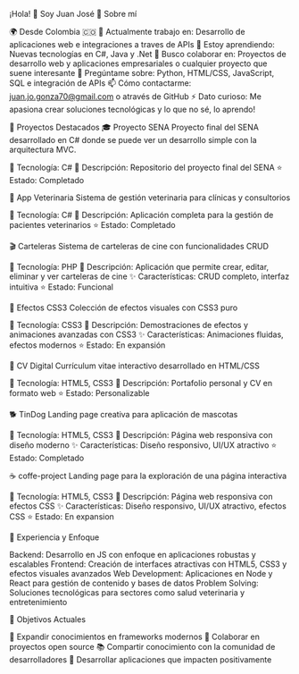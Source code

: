 ¡Hola! 👋 Soy Juan José
🚀 Sobre mí

🌍 Desde Colombia 🇨🇴
🔭 Actualmente trabajo en: Desarrollo de aplicaciones web e integraciones a traves de APIs
🌱 Estoy aprendiendo: Nuevas tecnologías en C#, Java y .Net
👯 Busco colaborar en: Proyectos de desarrollo web y aplicaciones empresariales o cualquier proyecto que suene interesante
💬 Pregúntame sobre: Python, HTML/CSS, JavaScript, SQL e integración de APIs 
📫 Cómo contactarme: juan.jo.gonza70@gmail.com o através de GitHub
⚡ Dato curioso: Me apasiona crear soluciones tecnológicas y lo que no sé, lo aprendo!

📁 Proyectos Destacados
🎓 Proyecto SENA
Proyecto final del SENA desarrollado en C# donde se puede ver un desarrollo simple con la arquitectura MVC.

🔧 Tecnología: C#
📝 Descripción: Repositorio del proyecto final del SENA
⭐ Estado: Completado

🐾 App Veterinaria
Sistema de gestión veterinaria para clínicas y consultorios

🔧 Tecnología: C#
📝 Descripción: Aplicación completa para la gestión de pacientes veterinarios
⭐ Estado: Completado

🎬 Carteleras
Sistema de carteleras de cine con funcionalidades CRUD

🔧 Tecnología: PHP
📝 Descripción: Aplicación que permite crear, editar, eliminar y ver carteleras de cine
✨ Características: CRUD completo, interfaz intuitiva
⭐ Estado: Funcional

🎨 Efectos CSS3
Colección de efectos visuales con CSS3 puro

🔧 Tecnología: CSS3
📝 Descripción: Demostraciones de efectos y animaciones avanzadas con CSS3
✨ Características: Animaciones fluidas, efectos modernos
⭐ Estado: En expansión

📄 CV Digital
Currículum vitae interactivo desarrollado en HTML/CSS

🔧 Tecnología: HTML5, CSS3
📝 Descripción: Portafolio personal y CV en formato web
⭐ Estado: Personalizable

🐕 TinDog
Landing page creativa para aplicación de mascotas

🔧 Tecnología: HTML5, CSS3
📝 Descripción: Página web responsiva con diseño moderno
✨ Características: Diseño responsivo, UI/UX atractivo
⭐ Estado: Completado

☕ coffe-project
Landing page para la exploración de una página interactiva

🔧 Tecnología: HTML5, CSS3
📝 Descripción: Página web responsiva con efectos CSS
✨ Características: Diseño responsivo, UI/UX atractivo, efectos CSS
⭐ Estado: En expansion

💼 Experiencia y Enfoque

Backend: Desarrollo en JS con enfoque en aplicaciones robustas y escalables
Frontend: Creación de interfaces atractivas con HTML5, CSS3 y efectos visuales avanzados
Web Development: Aplicaciones en Node y React para gestión de contenido y bases de datos
Problem Solving: Soluciones tecnológicas para sectores como salud veterinaria y entretenimiento

🎯 Objetivos Actuales

🌟 Expandir conocimientos en frameworks modernos
🤝 Colaborar en proyectos open source
📚 Compartir conocimiento con la comunidad de desarrolladores
🚀 Desarrollar aplicaciones que impacten positivamente
